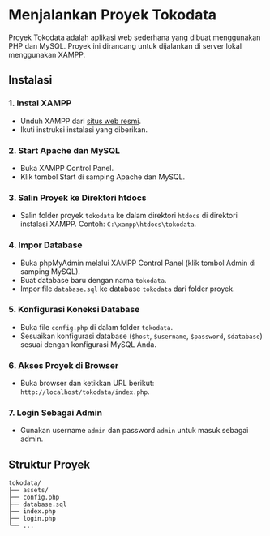 # Menjalankan Proyek Tokodata

Proyek Tokodata adalah aplikasi web sederhana yang dibuat menggunakan PHP dan MySQL. Proyek ini dirancang untuk dijalankan di server lokal menggunakan XAMPP.

## Instalasi

### 1. Instal XAMPP

- Unduh XAMPP dari [situs web resmi](https://www.apachefriends.org/index.html).
- Ikuti instruksi instalasi yang diberikan.

### 2. Start Apache dan MySQL

- Buka XAMPP Control Panel.
- Klik tombol Start di samping Apache dan MySQL.

### 3. Salin Proyek ke Direktori htdocs

- Salin folder proyek `tokodata` ke dalam direktori `htdocs` di direktori instalasi XAMPP. 
  Contoh: `C:\xampp\htdocs\tokodata`.

### 4. Impor Database

- Buka phpMyAdmin melalui XAMPP Control Panel (klik tombol Admin di samping MySQL).
- Buat database baru dengan nama `tokodata`.
- Impor file `database.sql` ke database `tokodata` dari folder proyek.

### 5. Konfigurasi Koneksi Database

- Buka file `config.php` di dalam folder `tokodata`.
- Sesuaikan konfigurasi database (`$host`, `$username`, `$password`, `$database`) sesuai dengan konfigurasi MySQL Anda.

### 6. Akses Proyek di Browser

- Buka browser dan ketikkan URL berikut: `http://localhost/tokodata/index.php`.

### 7. Login Sebagai Admin

- Gunakan username `admin` dan password `admin` untuk masuk sebagai admin.

## Struktur Proyek

```plaintext
tokodata/
├── assets/
├── config.php
├── database.sql
├── index.php
├── login.php
└── ...
